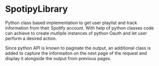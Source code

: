 # SpotipyLibrary
Python class based implementation to get user playlist and track information from their Spotify account. With help of python classes code can achieve to create mutliple instances of python Oauth and let user perform a desired action.

Since python API is known to paginate the output, an additional class is added to capture the informaiton on the next page of the request and display it alongside the output from previous pages.
